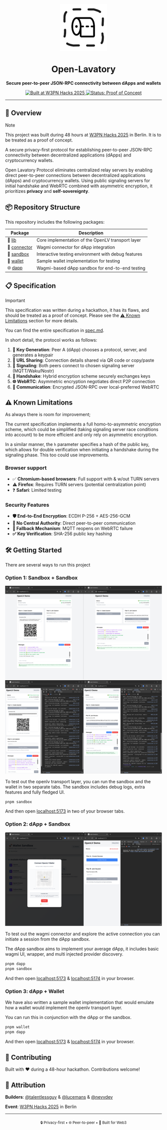 <div align="center">
  <picture width="150" height="150">
    <source srcset="./packages/dapp/public/openlavatory_dark.png" media="(prefers-color-scheme: dark)">
    <img src="./packages/dapp/public/openlavatory.png" alt="Open Lavatory Protocol" width="150" height="150">
  </picture>
  <br />
  <h1>Open-Lavatory</h1>
  <p><strong>Secure peer-to-peer JSON-RPC connectivity between dApps and wallets</strong></p>
  
  <div align="center">
    <a href="https://hackathon.web3privacy.info">
      <img src="https://img.shields.io/badge/Built%20at-W3PN%20Hacks%202025-blue?style=for-the-badge" alt="Built at W3PN Hacks 2025">
    </a>
    <a href="#">
      <img src="https://img.shields.io/badge/Status-Proof%20of%20Concept-orange?style=for-the-badge" alt="Status: Proof of Concept">
    </a>
  </div>
</div>

---

## 🌟 Overview

> [!NOTE]  
> This project was built during 48 hours at [W3PN Hacks 2025](https://hackathon.web3privacy.info) in Berlin.
> It is to be treated as a proof of concept.

A secure privacy-first protocol for establishing peer-to-peer JSON-RPC connectivity between decentralized applications (dApps) and cryptocurrency wallets.

Open Lavatory Protocol eliminates centralized relay servers by enabling direct peer-to-peer connections between decentralized applications (dApps) and cryptocurrency wallets. Using public signaling servers for initial handshake and WebRTC combined with asymmetric encryption, it prioritizes **privacy** and **self-sovereignty**.

## 📦 Repository Structure

This repository includes the following packages:

| Package | Description |
|---------|-------------|
| 🔧 [lib](./packages/lib) | Core implementation of the OpenLV transport layer |
| 🔌 [connector](./packages/connector) | Wagmi connector for dApp integration |
| 🧪 [sandbox](./packages/sandbox) | Interactive testing environment with debug features |
| 👛 [wallet](./packages/wallet) | Sample wallet implementation for testing |
| 🌐 [dapp](./packages/dapp) | Wagmi-based dApp sandbox for end-to-end testing |

## 📋 Specification

> [!IMPORTANT]  
> This specification was written during a hackathon, it has its flaws, and should be treated as a proof of concept. Please see the [⚠️ Known Limitations](#%EF%B8%8F-known-limitations) section for more details.

You can find the entire specification in [spec.md](./spec.md).

In short detail, the protocol works as follows:

1. **🔑 Key Generation**: Peer A (dApp) chooses a protocol, server, and generates a keypair
2. **📱 URL Sharing**: Connection details shared via QR code or copy/paste  
3. **🤝 Signaling**: Both peers connect to chosen signaling server (MQTT/Waku/Nostr)
4. **🔐 Handshake**: Hybrid encryption scheme securely exchanges keys
5. **🌐 WebRTC**: Asymmetric encryption negotiates direct P2P connection
6. **💬 Communication**: Encrypted JSON-RPC over local-preferred WebRTC

## ⚠️ Known Limitations

As always there is room for improvement;

The current specification implements a full homo-to-asymmetric encryption scheme, which could be simplified (taking signaling server race conditions into account) to be more efficient and only rely on asymmetric encryption.

In a similar manner, the `h` parameter specifies a hash of the public key, which allows for double verification when initiating a handshake during the signaling phase. This too could use improvements.

### Browser support

- ✅ **Chromium-based browsers**: Full support with & w/out TURN servers
- ⚠️ **Firefox**: Requires TURN servers (potential centralization point)
- ❓ **Safari**: Limited testing

### Security Features

- **🛡️ End-to-End Encryption**: ECDH P-256 + AES-256-GCM
- **🚫 No Central Authority**: Direct peer-to-peer communication
- **🔄 Fallback Mechanism**: MQTT reopens on WebRTC failure
- **✅ Key Verification**: SHA-256 public key hashing

## 🛠️ Getting Started

There are several ways to run this project

### Option 1: Sandbox + Sandbox

![Sandbox + Sandbox](/packages/dapp/public/ss_01.png)
![Sandbox + Sandbox + Element Inspect](/packages/dapp/public/ss_02.png)

To test out the openlv transport layer, you can run the sandbox and the wallet in two separate tabs. The sandbox includes debug logs, extra features and fully fledged UI.

```bash
pnpm sandbox
```

And then open [localhost:5173](http://localhost:5173) in two of your browser tabs.

### Option 2: dApp + Sandbox

![dApp + Sandbox](/packages/dapp/public/ss_03.png)

To test out the wagmi connector and explore the active connection you can initiate a session from the dApp sandbox.

The dApp sandbox aims to implement your average dApp, it includes basic wagmi UI, wrapper, and multi injected provider discovery.

```bash
pnpm dapp
pnpm sandbox
```

And then open [localhost:5173](http://localhost:5173) & [localhost:5174](http://localhost:5174) in your browser.

### Option 3: dApp + Wallet

We have also written a sample wallet implementation that would emulate how a wallet would implement the openlv transport layer.

You can run this in conjunction with the dApp or the sandbox.

```bash
pnpm wallet
pnpm dapp
```

And then open [localhost:5173](http://localhost:5173) & [localhost:5174](http://localhost:5174) in your browser.

## 🤝 Contributing

Built with ❤️ during a 48-hour hackathon. Contributions welcome!

## 👥 Attribution

**Builders**: [@talentlessguy](https://github.com/talentlessguy) & [@lucemans](https://github.com/lucemans) & [@nevvdev](https://github.com/nevvdev)

**Event**: [W3PN Hacks 2025](https://hackathon.web3privacy.info) in Berlin

---

<div align="center">
  <sub>🔒 Privacy-first • 🌐 Peer-to-peer • 🚀 Built for Web3</sub>
</div>
